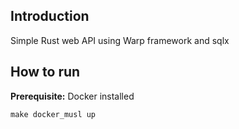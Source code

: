## Introduction

Simple Rust web API using Warp framework and sqlx

## How to run

**Prerequisite:** Docker installed

```shell
make docker_musl up
```
